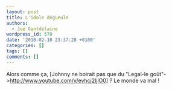 ```yaml
---
layout: post
title: L'idole dégueule
authors:
  - Joe Gantdelaine
wordpress_id: 570
date: '2010-02-10 23:37:28 +0100'
categories: []
tags: []
comments: []
---
```

Alors comme ça, [Johnny ne boirait pas que du "Legal-le goût"->http://www.youtube.com/v/evhcj2IjlO0] ? Le monde va mal !
